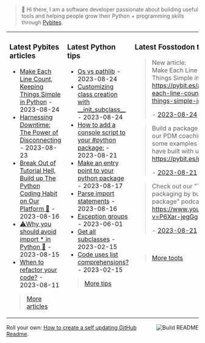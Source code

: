 > 👋 Hi there, I am a software developer passionate about building useful tools and helping people grow their Python + programming skills through <a href="https://pybit.es" target="_blank">Pybites</a>.

<table><tr><td valign="top" width="33%">

### Latest Pybites articles

<ul>

  <li><a href="https://pybit.es/articles/make-each-line-count-keeping-things-simple-in-python/" target="_blank">Make Each Line Count, Keeping Things Simple in Python</a> - 2023-08-24</li>

  <li><a href="https://pybit.es/articles/harnessing-downtime-the-power-of-disconnecting/" target="_blank">Harnessing Downtime: The Power of Disconnecting</a> - 2023-08-23</li>

  <li><a href="https://pybit.es/articles/no-more-tutorial-hell-code-python-on-our-platform/" target="_blank">Break Out of Tutorial Hell, Build up The Python Coding Habit on Our Platform 💪</a> - 2023-08-16</li>

  <li><a href="https://pybit.es/articles/why-you-should-avoid-import-in-python/" target="_blank">⚠️Why you should avoid import * in Python 🐍</a> - 2023-08-15</li>

  <li><a href="https://pybit.es/articles/when-to-refactor-your-code/" target="_blank">When to refactor your code?</a> - 2023-08-11</li>

</ul>

> <a href="https://pybit.es/articles/" target="_blank">More articles</a>


</td><td valign="top" width="34%">

### Latest Python tips

<ul>

  <li><a href="https://github.com/bbelderbos/bobcodesit/blob/main/notes/20230824175324.md" target="_blank">Os vs pathlib</a> - 2023-08-24</li>

  <li><a href="https://github.com/bbelderbos/bobcodesit/blob/main/notes/20230824103843.md" target="_blank">Customizing class creation with __init_subclass__</a> - 2023-08-24</li>

  <li><a href="https://github.com/bbelderbos/bobcodesit/blob/main/notes/20230821155645.md" target="_blank">How to add a console script to your #python package:</a> - 2023-08-21</li>

  <li><a href="https://github.com/bbelderbos/bobcodesit/blob/main/notes/20230817110202.md" target="_blank">Make an entry point to your python package</a> - 2023-08-17</li>

  <li><a href="https://github.com/bbelderbos/bobcodesit/blob/main/notes/20230816183323.md" target="_blank">Parse import statements</a> - 2023-08-16</li>

  <li><a href="https://github.com/bbelderbos/bobcodesit/blob/main/notes/20230601094256.md" target="_blank">Exception groups</a> - 2023-06-01</li>

  <li><a href="https://github.com/bbelderbos/bobcodesit/blob/main/notes/20230215143414.md" target="_blank">Get all subclasses</a> - 2023-02-15</li>

  <li><a href="https://github.com/bbelderbos/bobcodesit/blob/main/notes/20230215131208.md" target="_blank">Code uses list comprehensions?</a> - 2023-02-15</li>

</ul>

> <a href="https://github.com/bbelderbos/bobcodesit" target="_blank">More tips</a>


</td><td valign="top" width="33%">

### Latest Fosstodon toots


  <blockquote>
  <p>New article: <br />Make Each Line Count, Keeping Things Simple in <a class="mention hashtag" href="https://fosstodon.org/tags/Python" rel="tag">#<span>Python</span></a><br /><a href="https://pybit.es/articles/make-each-line-count-keeping-things-simple-in-python/" rel="nofollow noopener noreferrer" target="_blank"><span class="invisible">https://</span><span class="ellipsis">pybit.es/articles/make-each-li</span><span class="invisible">ne-count-keeping-things-simple-in-python/</span></a></p>
  - <a href="https://fosstodon.org/@bbelderbos/110943611207507258" target="_blank">2023-08-24</a>
  </blockquote>

  <blockquote>
  <p>Build a package from A-Z inside our PDM coaching program, some examples of what people have built with us over the years:<br /><a href="https://pybit.es/pdm-projects/" rel="nofollow noopener noreferrer" target="_blank"><span class="invisible">https://</span><span class="">pybit.es/pdm-projects/</span><span class="invisible"></span></a></p>
  - <a href="https://fosstodon.org/@bbelderbos/110929353210854500" target="_blank">2023-08-21</a>
  </blockquote>

  <blockquote>
  <p>Check out our &quot;Teaching packaging by building a Python package&quot; podcast / training here:<br /><a href="https://www.youtube.com/watch?v=P6Xar-jegGg" rel="nofollow noopener noreferrer" target="_blank"><span class="invisible">https://www.</span><span class="ellipsis">youtube.com/watch?v=P6Xar-jegG</span><span class="invisible">g</span></a></p>
  - <a href="https://fosstodon.org/@bbelderbos/110929350707706563" target="_blank">2023-08-21</a>
  </blockquote>


<br>

> <a href="https://fosstodon.org/@bbelderbos" target="_blank">More toots</a>


</td></tr></table>

<a href="https://github.com/bbelderbos/bbelderbos/actions" target="_blank"><img src="https://github.com/bbelderbos/bbelderbos/workflows/Daily%20Update/badge.svg" align="right" alt="Build README"></a>Roll your own: <a href="https://pybit.es/articles/how-to-create-a-self-updating-github-readme/" target="_blank">How to create a self updating GitHub Readme</a>.